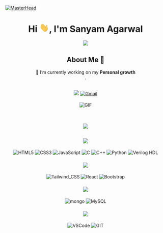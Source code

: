 [![MasterHead](https://1.bp.blogspot.com/-7A4WynwLsMw/XbBpCXG8fHI/AAAAAAAAMt4/uOa1bpLskYgrwGbllhSu2SDj_Mig8SXJQCLcBGAsYHQ/s1600/2000_600px.gif)](https://rishavchanda.io)
<h1 align="center">
  Hi
  <img
    src="https://raw.githubusercontent.com/ABSphreak/ABSphreak/master/gifs/Hi.gif"
    width="30px"
  />, I'm Sanyam Agarwal
</h1>



<div align=center>
        <p align="center">
  <img src="https://github-readme-stats.vercel.app/api?username=sanyamagarwal10&show_icons=true&bg_color=202124&text_color=fcfcfa&title_color=ff8070&icon_color=ff8070%22%20alt=%22Stats" />
</p>

</div>
<div align="center">
<h2 align="center">About Me 🚀</h2>
<p align="center">
🔭 I’m currently working on my  <b>Personal growth</b> </br>.
</p>
</div>

</br>


<div align="center">
<div>
    <a href="https://www.linkedin.com/in/sanyamagarwal10/"><img src="https://img.shields.io/badge/LinkedIn-0077B5?style=for-the-badge&logo=linkedin&logoColor=whit" /></a>
        <a href="mailto:sanyamagarwal10.sa@gmail.com"><img src="https://img.shields.io/badge/Gmail-D14836?style=for-the-badge&logo=gmail&logoColor=white" alt="Gmail" /></a>
    </div>
</div>
</br>
<div align="center">

<img align="center" width="700px" alt="GIF" src="https://static.wixstatic.com/media/b313a9_89ebec0c5f384c65a9551f0c1ec18ca9~mv2.gif" />
</div>

<h1 align="center">
  <img
    height="40px"
    src="https://img.shields.io/badge/-My Tech Stack-faebee?&style=for-the-badge&logoWidth=50"
  />
</h1>

<div align="center">
  <h3 align="center">
    <img
      height="25px"
      src="https://img.shields.io/badge/-Languages-faebee?&style=for-the-badge&logoWidth=50"
    />
  </h3>


  ![HTML5](https://img.shields.io/badge/html5-%23E34F26.svg?style=for-the-badge&logo=html5&logoColor=white)
  ![CSS3](https://img.shields.io/badge/css3-%231572B6.svg?style=for-the-badge&logo=css3&logoColor=white)
  ![JavaScript](https://img.shields.io/badge/javascript-%23323330.svg?style=for-the-badge&logo=javascript&logoColor=%23F7DF1E)
  ![C](https://img.shields.io/badge/c-%2300599C.svg?style=for-the-badge&logo=c&logoColor=white)
  ![C++](https://img.shields.io/badge/C%2B%2B-00599C?style=for-the-badge&logo=c%2B%2B&logoColor=white)
  ![Python](https://img.shields.io/badge/python-3670A0?style=for-the-badge&logo=python&logoColor=ffdd54)
  ![Verilog HDL](https://img.shields.io/badge/Verilog%20HDL-3670A0?style=for-the-badge&logo=Verilog%20HDL&logoColor=ffdd54)
  
  
</div>

<div align="center">
  <h3 align="center">
    <img
      height="25px"
      src="https://img.shields.io/badge/-Frameworks and Libraries-faebee?&style=for-the-badge&logoWidth=50"
    />
  </h3>

  ![Tailwind_CSS](https://img.shields.io/badge/Tailwind_CSS-black?style=for-the-badge&logo=Tailwind_CSS&logoColor=white)
  ![React](https://img.shields.io/badge/React-20232A?style=for-the-badge&logo=react&logoColor=61DAFB)
  ![Bootstrap](https://img.shields.io/badge/Bootstrap-339933?style=for-the-badge&logo=Bootstrap&logoColor=white)

</div>

<div align="center">
  <h3 align="center">
    <img
      height="25px"
      src="https://img.shields.io/badge/-Databases-faebee?&style=for-the-badge&logoWidth=50"
    />
  </h3>

  ![mongo](https://img.shields.io/badge/MongoDB-4EA94B?style=for-the-badge&logo=mongodb&logoColor=white)
  ![MySQL](https://img.shields.io/badge/MySQL-%23316192.svg?style=for-the-badge&logo=&logoColor=white)
</div>

<div align="center">
  <h3 align="center">
    <img
      height="25px"
      src="https://img.shields.io/badge/-Tools and Services-faebee?&style=for-the-badge&logoWidth=50"
    />
  </h3>
    <img
    alt="VSCode"
    src="https://img.shields.io/badge/Visual%20Studio%20Code-007ACC.svg?style=for-the-badge&logo=Visual-Studio-Code&logoColor=white"
  />
  <img
    alt="GIT"
    src="https://img.shields.io/badge/Git-F05032.svg?style=for-the-badge&logo=Git&logoColor=white"
  />
